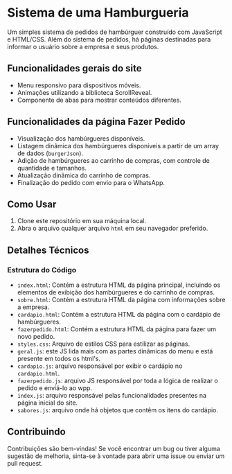 # Sistema de uma Hamburgueria

Um simples sistema de pedidos de hambúrguer construído com JavaScript e HTML/CSS.
Além do sistema de pedidos, há páginas destinadas para informar o usuário sobre a empresa e seus produtos.

## Funcionalidades gerais do site
- Menu responsivo para dispositivos móveis.
- Animações utilizando a biblioteca ScrollReveal.
- Componente de abas para mostrar conteúdos diferentes.

## Funcionalidades da página Fazer Pedido
- Visualização dos hambúrgueres disponíveis.
- Listagem dinâmica dos hambúrgueres disponíveis a partir de um array de dados (`burgerJson`).
- Adição de hambúrgueres ao carrinho de compras, com controle de quantidade e tamanhos.
- Atualização dinâmica do carrinho de compras.
- Finalização do pedido com envio para o WhatsApp.

## Como Usar
1. Clone este repositório em sua máquina local.
2. Abra o arquivo qualquer arquivo `html` em seu navegador preferido.

## Detalhes Técnicos

### Estrutura do Código

- `index.html`: Contém a estrutura HTML da página principal, incluindo os elementos de exibição dos hambúrgueres e do carrinho de compras.
- `sobre.html`: Contém a estrutura HTML da página com informações sobre a empresa.
- `cardapio.html`: Contém a estrutura HTML da página com o cardápio de hambúrgueres.
- `fazerpedido.html`: Contém a estrutura HTML da página para fazer um novo pedido.
- `styles.css`: Arquivo de estilos CSS para estilizar as páginas.
- `geral.js`: este JS lida mais com as partes dinâmicas do menu e está presente em todos os html's.
- `cardapio.js`: arquivo responsável por exibir o cardápio no `cardapio.html`.
- `fazerpedido.js`: arquivo JS responsável por toda a lógica de realizar o pedido e enviá-lo ao wpp.
- `index.js`: arquivo responsável pelas funcionalidades presentes na página inicial do site.
- `sabores.js`: arquivo onde há objetos que contêm os itens do cardápio.


## Contribuindo

Contribuições são bem-vindas! Se você encontrar um bug ou tiver alguma sugestão de melhoria, sinta-se à vontade para abrir uma issue ou enviar um pull request.

